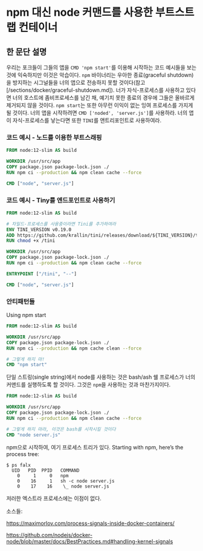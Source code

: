 # npm 대신 node 커맨드를 사용한 부트스트랩 컨테이너

## 한 문단 설명

우리는 포크들이 그들의 앱을 `CMD 'npm start'`를 이용해 시작하는 코드 예시들을 보는 것에 익숙하지만 이것은 악습이다. `npm` 바이너리는 우아한 종료(graceful shutdown)을 방지하는 시그널들을 너의 앱으로 전송하지 못할 것이다(참고 [/sections/docker/graceful-shutdown.md]). 너가 자식-프로세스를 사용하고 있다면 너의 호스트에 좀비프로세스를 남긴 채, 예기치 못한 종료의 경우에 그들은 올바르게 제거되지 않을 것이다. `npm start`는 또한 아무런 이익이 없는 잉여 프로세스를 가지게 될 것이다. 너의 앱을 시작하려면 `CMD ['noded', 'server.js']`를 사용하라. 너의 앱이 자식-프로세스를 낳는다면 또한 `TINI`를 앤트리포인트로 사용하여라.

### 코드 예시 - 노드를 이용한 부트스래핑

```dockerfile
FROM node:12-slim AS build

WORKDIR /usr/src/app
COPY package.json package-lock.json ./
RUN npm ci --production && npm clean cache --force

CMD ["node", "server.js"]
```

### 코드 예시 - Tiny를 엔드포인트로 사용하기

```dockerfile
FROM node:12-slim AS build

# 차일드-프로세스를 사용중이라면 Tini를 추가하여라
ENV TINI_VERSION v0.19.0
ADD https://github.com/krallin/tini/releases/download/${TINI_VERSION}/tini /tini
RUN chmod +x /tini

WORKDIR /usr/src/app
COPY package.json package-lock.json ./
RUN npm ci --production && npm clean cache --force

ENTRYPOINT ["/tini", "--"]

CMD ["node", "server.js"]
```

### 안티패턴들

Using npm start

```dockerfile
FROM node:12-slim AS build

WORKDIR /usr/src/app
COPY package.json package-lock.json ./
RUN npm ci --production && npm cache clean --force

# 그렇게 하지 마!
CMD "npm start"
```

단일 스트링(single string)에서 node를 사용하는 것은 bash/ash 쉘 프로세스가 너의 커맨드를 실행하도록 할 것이다. 그것은 `npm`을 사용하는 것과 마찬가지이다.

```dockerfile
FROM node:12-slim AS build

WORKDIR /usr/src/app
COPY package.json package-lock.json ./
RUN npm ci --production && npm clean cache --force

# 그렇게 하지 마라, 이것은 bash를 시작시킬 것이다
CMD "node server.js"
```

npm으로 시작하여, 여기 프로세스 트리가 있다.
Starting with npm, here’s the process tree:

```console
$ ps falx
  UID   PID  PPID   COMMAND
    0     1     0   npm
    0    16     1   sh -c node server.js
    0    17    16    \_ node server.js
```

저러한 엑스트라 프로세스에는 이점이 없다.

소스들:

https://maximorlov.com/process-signals-inside-docker-containers/

https://github.com/nodejs/docker-node/blob/master/docs/BestPractices.md#handling-kernel-signals
